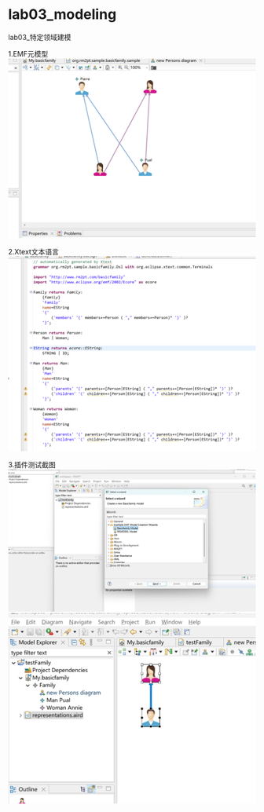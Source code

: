 # lab03_modeling
lab03_特定领域建模

1.EMF元模型
![1](image/元模型截图.png)

2.Xtext文本语言
![2](image/Xtext文本语言截图.png)

3.插件测试截图
![3](image/插件测试截图1.png)
![4](image/插件测试截图2.png)
